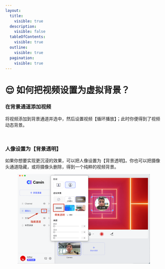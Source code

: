 ```yaml
---
layout:
  title:
    visible: true
  description:
    visible: false
  tableOfContents:
    visible: true
  outline:
    visible: true
  pagination:
    visible: true
---
```


# 😌 如何把视频设置为虚拟背景？

### 在背景通道添加视频

将视频添加到背景通道并选中，然后设置视频【循环播放】；此时你便得到了视频动态背景。

<figure><img src="../../.gitbook/assets/Background_vdieo.gif" alt=""><figcaption></figcaption></figure>

### 人像设置为【背景透明】

如果你想要实现更沉浸的效果，可以把人像设置为【背景透明】。你也可以把摄像头通道隐藏，或将摄像头删除，得到一个纯粹的视频背景。

<figure><img src="../../.gitbook/assets/hidechannel.png" alt=""><figcaption></figcaption></figure>

